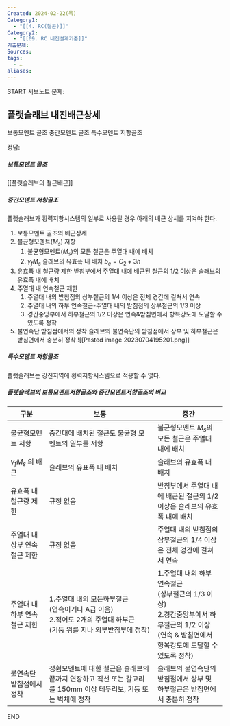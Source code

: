 ```yaml
---
Created: 2024-02-22(목)
Category1:
  - "[[4. RC(철콘)]]"
Category2:
  - "[[09. RC 내진설계기준]]"
기출문제: 
Sources: 
tags:
  - ✏️
aliases:
---
```

START
서브노트
문제:  
## 플랫슬래브 내진배근상세
보통모멘트 골조
중간모멘트 골조
특수모멘트 저항골조


정답: 

##### 보통모멘트 골조
[[플랫슬래브의 철근배근]]

##### 중간모멘트 저항골조
플랫슬래브가 횡력저항시스템의 일부로 사용될 경우 아래의 배근 상세를 지켜야 한다.
1. 보통모멘트 골조의 배근상세
2. 불균형모멘트($M_s$) 저항
	1. 불균형모멘트($M_s$)의 모든 철근은 주열대 내에 배치
	2. $\gamma_f  M_s$ 슬래브의 유효폭 내 배치
	   $b_e = C_2 + 3h$
3. 유효폭 내 철근량 제한
   받침부에서 주열대 내에 배근된 철근의 1/2 이상은 슬래브의 유효폭 내에 배치
4. 주열대 내 연속철근 제한
	1. 주열대 내의 받침점의 상부철근의 1/4 이상은 전체 경간에 걸쳐서 연속
	2. 주열대 내의 하부 연속철근-주열대 내의 받침점의 상부철근의 1/3 이상
	3. 경간중앙부에서 하부철근의 1/2 이상은 연속&받침면에서 항복강도에 도달할 수 있도록 정착
5. 불연속단 받침점에서의 정착
   슬래브의 불연속단의 받침점에서 상부 및 하부철근은 받침면에서 충분히 정착
![[Pasted image 20230704195201.png]]
##### 특수모멘트 저항골조
플랫슬래브는 강진지역에 횡력저항시스템으로 적용할 수 없다. 

##### 플랫슬래브의 보통모멘트저항골조와 중간모멘트저항골조의 비교

|구분|보통|중간|
|----|---|---|
|불균형모멘트 저항| 중간대에 배치된 철근도 불균형 모멘트의 일부를 저항| 불균형모멘트 $M_s$의 모든 철근은 주열대 내에 배치|
|$\gamma_f  M_s$ 의 배근| 슬래브의 유표폭 내 배치|슬래브의 유효폭 내 배치|
|유효폭 내 철근량 제한|규정 없음| 받침부에서 주열대 내에 배근된 철근의 1/2 이상은 슬래브의 유효폭 내에 배치|
|주열대 내  상부 연속철근 제한|규정 없음|주열대 내의 받침점의 상부철근의 1/4 이상은 전체 경간에 걸쳐서 연속|
|주열대 내 하부 연속철근 제한| 1.주열대 내의 모든하부철근<br>(연속이거나 A급 이음)<br>2.적어도 2개의 주열대 하부근<br>(기둥 위를 지나 외부받침부에 정착)| 1.주열대 내의 하부 연속철근<br>(상부철근의 1/3 이상)<br>2.경간중앙부에서 하부철근의 1/2 이상<br>(연속 & 받침면에서 항복강도에 도달할 수 있도록 정착)|
|불연속단 받침점에서 정착|정휨모멘트에 대한 철근은 슬래브의 끝까지 연장하고 직선 또는 갈고리를 150mm 이상 테두리보, 기둥 또는 벽체에 정착|슬래브의 불연속단의 받침점에서 상부 및 하부철근은 받침면에서 충분히 정착|
<!--ID: 1688471919011-->
END

